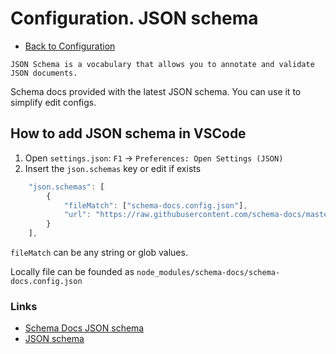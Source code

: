 # Configuration. JSON schema

- [Back to Configuration](./index.md)

```
JSON Schema is a vocabulary that allows you to annotate and validate JSON documents.
```

Schema docs provided with the latest JSON schema. You can use it to simplify edit configs.

## How to add JSON schema in VSCode

1. Open `settings.json`: `F1` -> `Preferences: Open Settings (JSON)`
2. Insert the `json.schemas` key or edit if exists
```js
    "json.schemas": [
        {
            "fileMatch": ["schema-docs.config.json"],
            "url": "https://raw.githubusercontent.com/schema-docs/master/src/schema-docs.config.json"
        }
    ],
```

`fileMatch` can be any string or glob values.

Locally file can be founded as `node_modules/schema-docs/schema-docs.config.json`

### Links

- [Schema Docs JSON schema](https://raw.githubusercontent.com/schema-docs/master/src/schema-docs.config.json)
- [JSON schema](https://json-schema.org/)